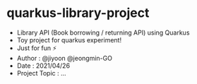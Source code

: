 # quarkus-library-project
 - Library API (Book borrowing / returning API) using Quarkus
 - Toy project for quarkus experiment! 
 - Just for fun ⚡️
 - Author : @jiyoon @jeongmin-GO
 - Date : 2021/04/26
 - Project Topic : ...
 
